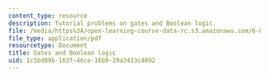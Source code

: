 ```yaml
---
content_type: resource
description: Tutorial problems on gates and Boolean logic.
file: /media/https%3A/open-learning-course-data-rc.s3.amazonaws.com/6-004-computation-structures-spring-2009/1c5bd09b163f46ce16b929a3413c4892_MIT6_004s09_tutor04.pdf
file_type: application/pdf
resourcetype: Document
title: Gates and Boolean logic
uid: 1c5bd09b-163f-46ce-16b9-29a3413c4892
---
```

